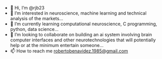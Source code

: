 - 👋 Hi, I’m @rjb23
- 👀 I’m interested in neuroscience, machine learning and technical analysis of the markets...
- 🌱 I’m currently learning computational neuroscience, C programming, python, data science...
- 💞️ I’m looking to collaborate on building an ai system involving brain computer interfaces and other neurotechnologies that will potentially help or at the minimum entertain someone...
- 📫 How to reach me  robertobenavidez.1985@gmail.com

<!---
rjb23/rjb23 is a ✨ special ✨ repository because its `README.md` (this file) appears on your GitHub profile.
You can click the Preview link to take a look at your changes.
--->
